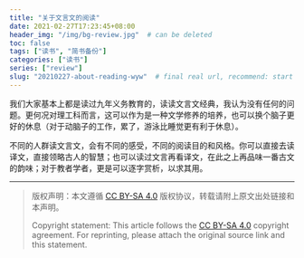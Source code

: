 ```yaml
---
title: "关于文言文的阅读"
date: 2021-02-27T17:23:45+08:00
header_img: "/img/bg-review.jpg"  # can be deleted
toc: false
tags: ["读书", "简书备份"]
categories: ["读书"]
series: ["review"]
slug: "20210227-about-reading-wyw"  # final real url, recommend: start by date, follow lower case words with hyphen splitter. E.g., `20230316-text-title`
---
```


我们大家基本上都是读过九年义务教育的，读读文言文经典，我认为没有任何的问题。更何况对理工科而言，这可以作为是一种文学修养的培养，也可以换个脑子更好的休息（对于动脑子的工作，累了，游泳比睡觉更有利于休息）。

不同的人群读文言文，会有不同的感受，不同的阅读目的和风格。你可以直接去读译文，直接领略古人的智慧；也可以读过文言再看译文，在此之上再品味一番古文的韵味；对于教者学者，更是可以逐字赏析，以求其用。

---

> 版权声明：本文遵循 [CC BY-SA 4.0](https://creativecommons.org/licenses/by-sa/4.0/deed.zh) 版权协议，转载请附上原文出处链接和本声明。
>
> Copyright statement: This article follows the [CC BY-SA 4.0](https://creativecommons.org/licenses/by-sa/4.0/deed.en) copyright agreement. For reprinting, please attach the original source link and this statement.
